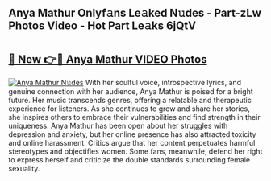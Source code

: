 ## Anya Mathur Onlyf𝚊ns Le𝚊ked N𝚞des - Part-zLw Photos Video - Hot Part Le𝚊ks 6jQtV

# <h2><a href="http://ac2255.deff.icu/?id=Anya+Mathur">🔗 New 👉🔴 Anya Mathur VIDEO Photos</a></h2>

[![Anya Mathur N𝚞des](https://i.imgur.com/rIISA9y.gif)](http://ac2255.deff.icu/?id=Anya+Mathur)
With her soulful voice, introspective lyrics, and genuine connection with her audience, Anya Mathur is poised for a bright future. Her music transcends genres, offering a relatable and therapeutic experience for listeners. As she continues to grow and share her stories, she inspires others to embrace their vulnerabilities and find strength in their uniqueness. Anya Mathur has been open about her struggles with depression and anxiety, but her online presence has also attracted toxicity and online harassment. Critics argue that her content perpetuates harmful stereotypes and objectifies women. Some fans, meanwhile, defend her right to express herself and criticize the double standards surrounding female sexuality.
